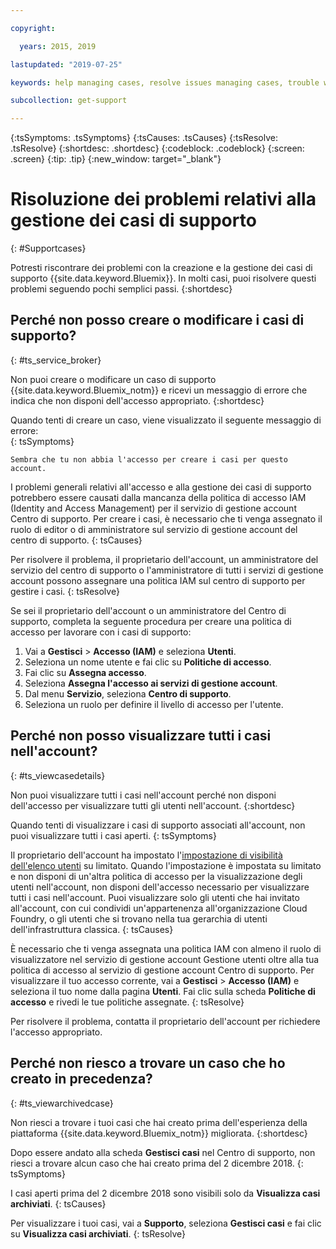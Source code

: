 ```yaml
---

copyright:

  years: 2015, 2019

lastupdated: "2019-07-25"

keywords: help managing cases, resolve issues managing cases, trouble working with cases

subcollection: get-support

---
```



{:tsSymptoms: .tsSymptoms}
{:tsCauses: .tsCauses}
{:tsResolve: .tsResolve}
{:shortdesc: .shortdesc}
{:codeblock: .codeblock}
{:screen: .screen}
{:tip: .tip}
{:new_window: target="_blank"}


# Risoluzione dei problemi relativi alla gestione dei casi di supporto
{: #Supportcases}

Potresti riscontrare dei problemi con la creazione e la gestione dei casi di supporto {{site.data.keyword.Bluemix}}. In molti casi, puoi risolvere questi problemi seguendo pochi semplici passi.
{:shortdesc}

## Perché non posso creare o modificare i casi di supporto? 
{: #ts_service_broker}

Non puoi creare o modificare un caso di supporto {{site.data.keyword.Bluemix_notm}} e ricevi un messaggio di errore che indica che non disponi dell'accesso appropriato. 
{:shortdesc}

Quando tenti di creare un caso, viene visualizzato il seguente messaggio di errore:   
{: tsSymptoms}

`Sembra che tu non abbia l'accesso per creare i casi per questo account.`

I problemi generali relativi all'accesso e alla gestione dei casi di supporto potrebbero essere causati
dalla mancanza della politica di accesso IAM (Identity and Access Management) per il servizio di gestione account Centro di supporto. Per creare i casi, è necessario che ti venga assegnato il ruolo di editor o di amministratore sul servizio di gestione account del centro di supporto. 
{: tsCauses}

Per risolvere il problema, il proprietario dell'account, un amministratore del servizio del centro di supporto o l'amministratore di tutti i servizi di gestione account possono assegnare una politica IAM sul centro di supporto per gestire i casi. 
{: tsResolve}

Se sei il proprietario dell'account o un amministratore del Centro di supporto, completa la seguente procedura per creare una politica di accesso per lavorare con i casi di supporto:

1. Vai a **Gestisci** &gt; **Accesso (IAM)** e seleziona **Utenti**.
2. Seleziona un nome utente e fai clic su **Politiche di accesso**. 
3. Fai clic su **Assegna accesso**. 
4. Seleziona **Assegna l'accesso ai servizi di gestione account**. 
5. Dal menu **Servizio**, seleziona **Centro di supporto**. 
6. Seleziona un ruolo per definire il livello di accesso per l'utente. 


## Perché non posso visualizzare tutti i casi nell'account?
{: #ts_viewcasedetails}

Non puoi visualizzare tutti i casi nell'account perché non disponi dell'accesso per visualizzare tutti gli utenti nell'account. 
{:shortdesc}

Quando tenti di visualizzare i casi di supporto associati all'account, non puoi visualizzare tutti i casi aperti. 
{: tsSymptoms}

Il proprietario dell'account ha impostato l'[impostazione di visibilità dell'elenco utenti](/docs/iam?topic=iam-userlistview#userlistview) su limitato. Quando l'impostazione è impostata su limitato e non disponi di un'altra politica di accesso per la visualizzazione degli utenti nell'account, non disponi dell'accesso necessario per visualizzare tutti i casi nell'account. Puoi visualizzare solo gli utenti che hai invitato all'account, con cui condividi un'appartenenza all'organizzazione Cloud Foundry, o gli utenti che si trovano nella tua gerarchia di utenti dell'infrastruttura classica. 
{: tsCauses}

È necessario che ti venga assegnata una politica IAM con almeno il ruolo di visualizzatore nel servizio di gestione account Gestione utenti oltre alla tua politica di accesso al servizio di gestione account Centro di supporto. Per visualizzare il tuo accesso corrente, vai a **Gestisci** &gt; **Accesso (IAM)** e seleziona il tuo nome dalla pagina **Utenti**. Fai clic sulla scheda **Politiche di accesso** e rivedi le tue politiche assegnate. 
{: tsResolve}

Per risolvere il problema, contatta il proprietario dell'account per richiedere l'accesso appropriato. 

## Perché non riesco a trovare un caso che ho creato in precedenza? 
{: #ts_viewarchivedcase}

Non riesci a trovare i tuoi casi che hai creato prima dell'esperienza della piattaforma {{site.data.keyword.Bluemix_notm}} migliorata. 
{:shortdesc}

Dopo essere andato alla scheda **Gestisci casi** nel Centro di supporto, non riesci a trovare alcun caso che hai creato prima del 2 dicembre 2018.
{: tsSymptoms}

I casi aperti prima del 2 dicembre 2018 sono visibili solo da **Visualizza casi archiviati**. 
{: tsCauses}

Per visualizzare i tuoi casi, vai a **Supporto**, seleziona **Gestisci casi** e fai clic su **Visualizza casi archiviati**.
{: tsResolve} 






